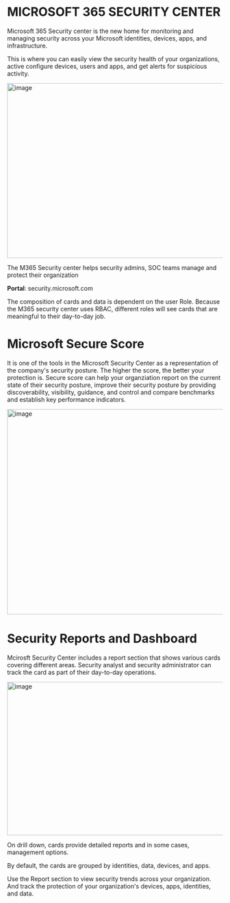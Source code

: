 # MICROSOFT 365 SECURITY CENTER


Microsoft 365 Security center is the new home for monitoring and managing security across your Microsoft identities, devices, apps, and infrastructure.

This is where you can easily view the security health of your organizations, active configure devices, users and apps, and get alerts for suspicious activity.

<img width="665" height="407" alt="image" src="https://github.com/user-attachments/assets/226fb1c6-d7a9-48dc-8ba9-aec04bf252e9" />


The M365 Security center helps security admins, SOC teams manage and protect their organization

**Portal**: security.microsoft.com

The composition of cards and data is dependent on the user Role. Because the M365 security center uses RBAC, different roles will see cards that are meaningful to their day-to-day job. 



# Microsoft Secure Score

It is one of the tools in the Microsoft Security Center as a representation of the company's security posture. The higher the score, the better your protection is. 
Secure score can help your organziation report on the current state of their security posture, improve their security posture by providing discoverability, visibility, guidance, and control and compare benchmarks and establish key performance indicators.


<img width="877" height="478" alt="image" src="https://github.com/user-attachments/assets/0b284c8b-34b6-40ee-afd1-e75fc5c043c5" />


# Security Reports and Dashboard

Mcirosft Security Center includes a report section that shows various cards covering different areas. Security analyst and security administrator can track the card as part of their day-to-day operations. 

<img width="628" height="357" alt="image" src="https://github.com/user-attachments/assets/ceb6ce64-3e7d-4a21-b1fb-862acf959fae" />

On drill down, cards provide detailed reports and in some cases, management options.

By default, the cards are grouped by identities, data, devices, and apps.

Use the Report section to view security trends across your organization. And track the protection of your organization's devices, apps, identities, and data.


